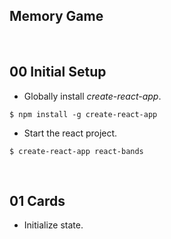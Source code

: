 ## Memory Game

&nbsp;
## 00 Initial Setup

* Globally install *create-react-app*.

```
$ npm install -g create-react-app
```

* Start the react project.

```
$ create-react-app react-bands
```


&nbsp;
## 01 Cards

* Initialize state.
